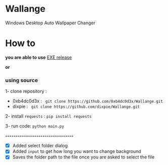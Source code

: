 # Wallange
Windows Desktop Auto Wallpaper Changer


# How to
**you are able to use** [EXE release](https://github.com/0xb4dc0d3x/Wallange/releases/download/1.0/wallang.exe)

**or**

### using source
1- clone repository :
- 0xb4dc0d3x : ``` git clone https://github.com/0xb4dc0d3x/Wallange.git```
- dixpie : ``` git clone https://github.com/dixpie/Wallange.git```

2- install `requests` :
`pip install requests`

3- run code:
```python main.py```

**---------------------------------**

- [x] Added select folder dialog
- [x] Added `input` to get how long you want to change background
- [x] Saves the folder path to the file once you are asked to select the file
